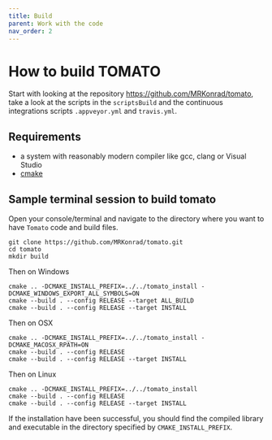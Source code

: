 ```yaml
---
title: Build
parent: Work with the code
nav_order: 2
---
```


# How to build TOMATO

Start with looking at the repository <https://github.com/MRKonrad/tomato>, take a look at the scripts in the `scriptsBuild` and the continuous integrations scripts `.appveyor.yml` and `travis.yml`.

## Requirements

* a system with reasonably modern compiler like gcc, clang or Visual Studio
* [cmake](https://cmake.org/)

## Sample terminal session to build tomato

Open your console/terminal and navigate to the directory where you want to have `Tomato` code and build files. 

```console
git clone https://github.com/MRKonrad/tomato.git
cd tomato
mkdir build
```
Then on Windows
```console
cmake .. -DCMAKE_INSTALL_PREFIX=../../tomato_install -DCMAKE_WINDOWS_EXPORT_ALL_SYMBOLS=ON
cmake --build . --config RELEASE --target ALL_BUILD
cmake --build . --config RELEASE --target INSTALL
```
Then on OSX
```console
cmake .. -DCMAKE_INSTALL_PREFIX=../../tomato_install -DCMAKE_MACOSX_RPATH=ON
cmake --build . --config RELEASE
cmake --build . --config RELEASE --target INSTALL
```
Then on Linux
```console
cmake .. -DCMAKE_INSTALL_PREFIX=../../tomato_install
cmake --build . --config RELEASE
cmake --build . --config RELEASE --target INSTALL
```

If the installation have been successful, you should find the compiled library and executable in the directory specified by `CMAKE_INSTALL_PREFIX`.
